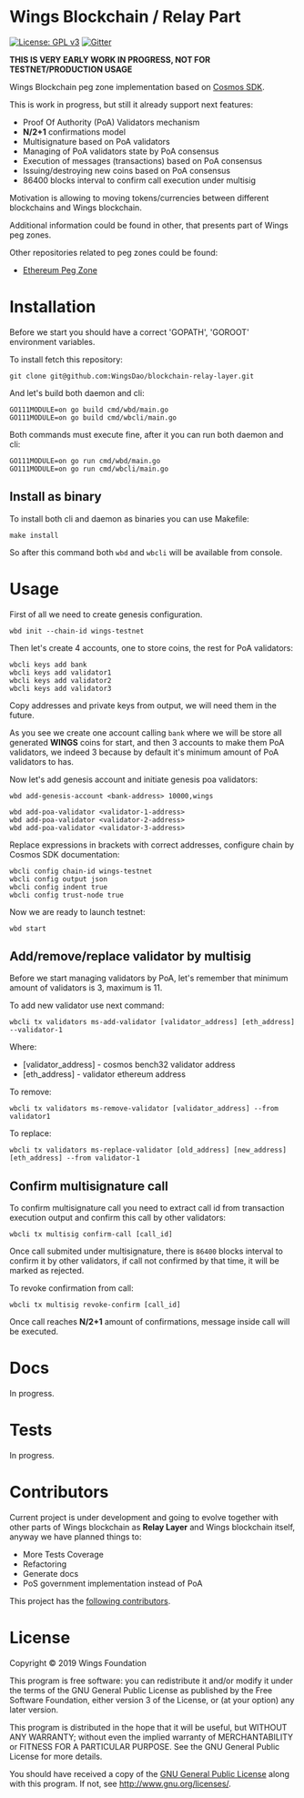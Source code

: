 # Wings Blockchain / Relay Part

[![License: GPL v3](https://img.shields.io/badge/License-GPL%20v3-blue.svg)](http://www.gnu.org/licenses/gpl-3.0)
[![Gitter](https://badges.gitter.im/WingsChat/community.svg)](https://gitter.im/WingsChat/community?utm_source=badge&utm_medium=badge&utm_campaign=pr-badge)

**THIS IS VERY EARLY WORK IN PROGRESS, NOT FOR TESTNET/PRODUCTION USAGE**

Wings Blockchain peg zone implementation based on [Cosmos SDK](https://github.com/cosmos/cosmos-sdk).

This is work in progress, but still it already support next features:

* Proof Of Authority (PoA) Validators mechanism
* **N/2+1** confirmations model
* Multisignature based on PoA validators
* Managing of PoA validators state by PoA consensus
* Execution of messages (transactions) based on PoA consensus
* Issuing/destroying new coins based on PoA consensus
* 86400 blocks interval to confirm call execution under multisig

Motivation is allowing to moving tokens/currencies between different blockchains and Wings blockchain.

Additional information could be found in other, that presents part of Wings peg zones.

Other repositories related to peg zones could be found:

* [Ethereum Peg Zone](https://github.com/WingsDao/eth-peg-zone)

# Installation

Before we start you should have a correct 'GOPATH', 'GOROOT' environment variables.

To install fetch this repository:

    git clone git@github.com:WingsDao/blockchain-relay-layer.git

And let's build both daemon and cli:

    GO111MODULE=on go build cmd/wbd/main.go
    GO111MODULE=on go build cmd/wbcli/main.go

Both commands must execute fine, after it you can run both daemon and cli:

    GO111MODULE=on go run cmd/wbd/main.go
    GO111MODULE=on go run cmd/wbcli/main.go

## Install as binary

To install both cli and daemon as binaries you can use Makefile:

    make install

So after this command both `wbd` and `wbcli` will be available from console.

# Usage

First of all we need to create genesis configuration.

    wbd init --chain-id wings-testnet

Then let's create 4 accounts, one to store coins, the rest for PoA validators:

    wbcli keys add bank
    wbcli keys add validator1
    wbcli keys add validator2
    wbcli keys add validator3

Copy addresses and private keys from output, we will need them in the future.

As you see we create one account calling `bank` where we will be store all generated **WINGS** coins for start,
and then 3 accounts to make them PoA validators, we indeed 3 because by default it's minimum amount of PoA validators
to has.

Now let's add genesis account and initiate genesis poa validators:

    wbd add-genesis-account <bank-address> 10000,wings

    wbd add-poa-validator <validator-1-address>
    wbd add-poa-validator <validator-2-address>
    wbd add-poa-validator <validator-3-address>

Replace expressions in brackets with correct addresses, configure chain by Cosmos SDK documentation:

    wbcli config chain-id wings-testnet
    wbcli config output json
    wbcli config indent true
    wbcli config trust-node true

Now we are ready to launch testnet:

    wbd start

## Add/remove/replace validator by multisig

Before we start managing validators by PoA, let's remember that minimum amount of validators is 3, maximum is 11.

To add new validator use next command:

    wbcli tx validators ms-add-validator [validator_address] [eth_address] --validator-1

Where:

* [validator_address] - cosmos bench32 validator address
* [eth_address]       - validator ethereum address

To remove:

    wbcli tx validators ms-remove-validator [validator_address] --from validator1

To replace:

    wbcli tx validators ms-replace-validator [old_address] [new_address] [eth_address] --from validator-1

## Confirm multisignature call

To confirm multisignature call you need to extract call id from transaction execution output and confirm this call
by other validators:

    wbcli tx multisig confirm-call [call_id]

Once call submited under multisignature, there is `86400` blocks interval to confirm it by other validators, if call
not confirmed by that time, it will be marked as rejected.

To revoke confirmation from call:

    wbcli tx multisig revoke-confirm [call_id]

Once call reaches **N/2+1** amount of confirmations, message inside call will be executed.

# Docs

In progress.

# Tests

In progress.

# Contributors

Current project is under development and going to evolve together with other parts of Wings blockchain as
**Relay Layer** and Wings blockchain itself, anyway we have
planned things to:

* More Tests Coverage
* Refactoring
* Generate docs
* PoS government implementation instead of PoA

This project has the [following contributors](https://github.com/WingsDao/griffin-consensus-poc/graphs/contributors).

# License

Copyright © 2019 Wings Foundation

This program is free software: you can redistribute it and/or modify it under the terms of the GNU General Public License as published by the Free Software Foundation, either version 3 of the License, or (at your option) any later version.

This program is distributed in the hope that it will be useful, but WITHOUT ANY WARRANTY; without even the implied warranty of MERCHANTABILITY or FITNESS FOR A PARTICULAR PURPOSE. See the GNU General Public License for more details.

You should have received a copy of the [GNU General Public License](https://github.com/WingsDAO/griffin-consensus-poc/tree/master/LICENSE) along with this program.  If not, see <http://www.gnu.org/licenses/>.